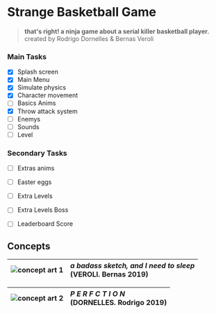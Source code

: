 Strange Basketball Game
=============

> **that's right! a ninja game about a serial killer basketball player.**<br>
> created by Rodrigo Dornelles & Bernas Veroli

### Main Tasks 

- [X] Splash screen 
- [X] Main Menu
- [X] Simulate physics
- [X] Character movement
- [ ] Basics Anims
- [X] Throw attack system
- [ ] Enemys
- [ ] Sounds
- [ ] Level

### Secondary Tasks

- [ ] Extras anims
- [ ] Easter eggs
- [ ] Extra Levels
- [ ] Extra Levels Boss
- [ ] Leaderboard Score


## Concepts

![concept art 1](https://media.discordapp.net/attachments/268884978132058112/650518145173553152/Captura_de_Tela_2019-11-30_as_23.06.45.png) | _a badass sketch, and I need to sleep_ <br> (VEROLI. Bernas 2019) | 
---- | :---- | 

![concept art 2](https://media.discordapp.net/attachments/268884978132058112/650739508710735873/PFT.gif) | _P E R F C T I O N_<br> (DORNELLES. Rodrigo 2019) | 
---- | :---- | 

